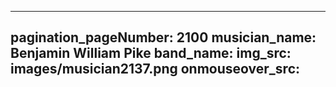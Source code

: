 ------
pagination_pageNumber: 2100
musician_name: Benjamin William Pike
band_name: 
img_src: images/musician2137.png
onmouseover_src: 
------